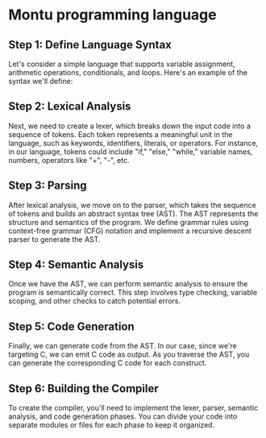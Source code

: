 # Montu programming language

## Step 1: Define Language Syntax
Let's consider a simple language that supports variable assignment, arithmetic operations, conditionals, and loops. Here's an example of the syntax we'll define:

## Step 2: Lexical Analysis
Next, we need to create a lexer, which breaks down the input code into a sequence of tokens. Each token represents a meaningful unit in the language, such as keywords, identifiers, literals, or operators. For instance, in our language, tokens could include "if," "else," "while," variable names, numbers, operators like "+", "-", etc.

## Step 3: Parsing
After lexical analysis, we move on to the parser, which takes the sequence of tokens and builds an abstract syntax tree (AST). The AST represents the structure and semantics of the program. We define grammar rules using context-free grammar (CFG) notation and implement a recursive descent parser to generate the AST.

## Step 4: Semantic Analysis
Once we have the AST, we can perform semantic analysis to ensure the program is semantically correct. This step involves type checking, variable scoping, and other checks to catch potential errors.

## Step 5: Code Generation
Finally, we can generate code from the AST. In our case, since we're targeting C, we can emit C code as output. As you traverse the AST, you can generate the corresponding C code for each construct.

## Step 6: Building the Compiler
To create the compiler, you'll need to implement the lexer, parser, semantic analysis, and code generation phases. You can divide your code into separate modules or files for each phase to keep it organized.